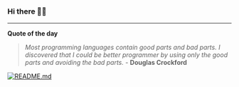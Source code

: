 ### Hi there 👋🏻


---

**Quote of the day**

> *Most programming languages contain good parts and bad parts. I discovered that I could be better programmer by using only the good parts and avoiding the bad parts.* - **Douglas Crockford** 

[![README.md](https://github.com/marcolovazzano/marcolovazzano/actions/workflows/readme.yml/badge.svg)](https://github.com/marcolovazzano/marcolovazzano/actions/workflows/readme.yml)
